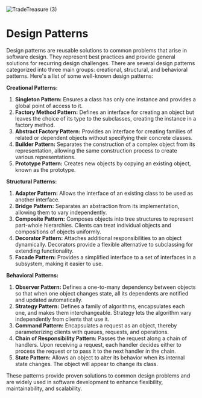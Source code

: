 ![TradeTreasure (3)](https://github.com/chauhansumitdev/DesignPatterns/assets/103536827/be0ca91e-3583-4727-a1b0-fd57a6b516e8)

 # Design Patterns 

Design patterns are reusable solutions to common problems that arise in software design. They represent best practices and provide general solutions for recurring design challenges. There are several design patterns categorized into three main groups: creational, structural, and behavioral patterns. Here's a list of some well-known design patterns:

**Creational Patterns:**
1. **Singleton Pattern:** Ensures a class has only one instance and provides a global point of access to it.
2. **Factory Method Pattern:** Defines an interface for creating an object but leaves the choice of its type to the subclasses, creating the instance in a factory method.
3. **Abstract Factory Pattern:** Provides an interface for creating families of related or dependent objects without specifying their concrete classes.
4. **Builder Pattern:** Separates the construction of a complex object from its representation, allowing the same construction process to create various representations.
5. **Prototype Pattern:** Creates new objects by copying an existing object, known as the prototype.

**Structural Patterns:**
1. **Adapter Pattern:** Allows the interface of an existing class to be used as another interface.
2. **Bridge Pattern:** Separates an abstraction from its implementation, allowing them to vary independently.
3. **Composite Pattern:** Composes objects into tree structures to represent part-whole hierarchies. Clients can treat individual objects and compositions of objects uniformly.
4. **Decorator Pattern:** Attaches additional responsibilities to an object dynamically. Decorators provide a flexible alternative to subclassing for extending functionality.
5. **Facade Pattern:** Provides a simplified interface to a set of interfaces in a subsystem, making it easier to use.

**Behavioral Patterns:**
1. **Observer Pattern:** Defines a one-to-many dependency between objects so that when one object changes state, all its dependents are notified and updated automatically.
2. **Strategy Pattern:** Defines a family of algorithms, encapsulates each one, and makes them interchangeable. Strategy lets the algorithm vary independently from clients that use it.
3. **Command Pattern:** Encapsulates a request as an object, thereby parameterizing clients with queues, requests, and operations.
4. **Chain of Responsibility Pattern:** Passes the request along a chain of handlers. Upon receiving a request, each handler decides either to process the request or to pass it to the next handler in the chain.
5. **State Pattern:** Allows an object to alter its behavior when its internal state changes. The object will appear to change its class.

These patterns provide proven solutions to common design problems and are widely used in software development to enhance flexibility, maintainability, and scalability.